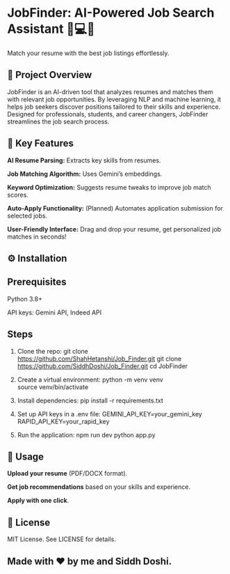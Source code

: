 # JobFinder: AI-Powered Job Search Assistant 💼💻🌟

Match your resume with the best job listings effortlessly.

## 📌 Project Overview

JobFinder is an AI-driven tool that analyzes resumes and matches them with relevant job opportunities. By leveraging NLP and machine learning, it helps job seekers discover positions tailored to their skills and experience. Designed for professionals, students, and career changers, JobFinder streamlines the job search process.

## 🚀 Key Features

**AI Resume Parsing:** Extracts key skills from resumes.

**Job Matching Algorithm:** Uses Gemini’s embeddings.

**Keyword Optimization:** Suggests resume tweaks to improve job match scores.

**Auto-Apply Functionality:** (Planned) Automates application submission for selected jobs.

**User-Friendly Interface:** Drag and drop your resume, get personalized job matches in seconds!

## ⚙️ Installation

## Prerequisites

Python 3.8+

API keys: Gemini API, Indeed API

## Steps
1. Clone the repo:
   git clone https://github.com/ShahHetanshi/Job_Finder.git
   git clone https://github.com/SiddhDoshi/Job_Finder.git
   cd JobFinder

3. Create a virtual environment:
   python -m venv venv  
   source venv/bin/activate

4. Install dependencies:
   pip install -r requirements.txt

5. Set up API keys in a .env file:
   GEMINI_API_KEY=your_gemini_key  
   RAPID_API_KEY=your_rapid_key  

6. Run the application:
   npm run dev
   python app.py

## 🔧 Usage

**Upload your resume** (PDF/DOCX format).

**Get job recommendations** based on your skills and experience.

**Apply with one click**.

## 📝 License

MIT License. See LICENSE for details.

## Made with ❤️ by me and Siddh Doshi.
